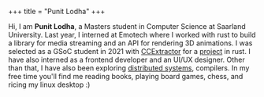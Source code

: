+++
title = "Punit Lodha"
+++

Hi, I am **Punit Lodha**, a Masters student in Computer Science at Saarland University. Last year, I interned at Emotech where I worked with rust to build a library for media streaming and an API for rendering 3D animations. I was selected as a GSoC student in 2021 with [CCExtractor](https://ccextractor.org/) for a [project](https://summerofcode.withgoogle.com/projects/#5980303367077888) in rust. I have also interned as a frontend developer and an UI/UX designer. Other than that, I have also been exploring [distributed systems](http://nil.csail.mit.edu/6.824/2020/), compilers. In my free time you'll find me reading books, playing board games, chess, and ricing my linux desktop :)